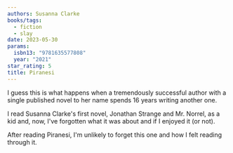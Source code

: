 ```yaml
---
authors: Susanna Clarke
books/tags:
  - fiction
  - slay
date: 2023-05-30
params:
  isbn13: "9781635577808"
  year: "2021"
star_rating: 5
title: Piranesi
---
```


I guess this is what happens when a tremendously successful author with a single
published novel to her name spends 16 years writing another one.

I read Susanna Clarke's first novel, Jonathan Strange and Mr. Norrel, as a kid
and, now, I've forgotten what it was about and if I enjoyed it (or not).

After reading Piranesi, I'm unlikely to forget this one and how I felt reading
through it.

<!--more-->
